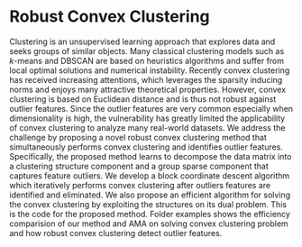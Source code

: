 # Robust Convex Clustering

Clustering is an unsupervised learning approach that explores data and seeks
groups of similar objects. Many classical clustering models such as $k$-means
and DBSCAN are based on heuristics algorithms and suffer from local optimal
solutions and numerical instability. Recently convex clustering has
received increasing attentions, which leverages the sparsity inducing norms
and enjoys many attractive theoretical properties. However, convex clustering
is based on Euclidean distance and is thus not robust against outlier
features. Since the outlier features are very common especially when
dimensionality is high, the vulnerability has greatly limited the applicability
of convex clustering to analyze many real-world datasets. 
We address the challenge by proposing a novel robust convex clustering method
that simultaneously performs convex clustering and identifies outlier
features. Specifically, the proposed method learns to decompose the data
matrix into a clustering structure component and a group sparse component that
captures feature outliers. We develop a block coordinate descent algorithm
which iteratively performs convex clustering after outliers features are
identified and eliminated. We also propose an efficient algorithm for solving
the convex clustering by exploiting the structures on its dual problem. This is the 
code for the proposed method. Folder examples shows the efficiency comparision of our
method and AMA on solving convex clustering problem and how robust convex clustering detect outlier features.

